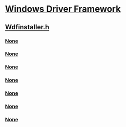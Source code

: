 # [Windows Driver Framework](../_wdf/index.md)
## [Wdfinstaller.h](index.md)
### [None](../wdfinstaller/nf-wdfinstaller-wdfpostdeviceinstall.md)
### [None](../wdfinstaller/nf-wdfinstaller-wdfpostdeviceremove.md)
### [None](../wdfinstaller/nf-wdfinstaller-wdfpredeviceinstall.md)
### [None](../wdfinstaller/nf-wdfinstaller-wdfpredeviceinstallex.md)
### [None](../wdfinstaller/nf-wdfinstaller-wdfpredeviceremove.md)
### [None](../wdfinstaller/nf-wdfinstaller-wdf_coinstaller_install_options_init.md)
### [None](../wdfinstaller/ns-wdfinstaller-_wdf_coinstaller_install_options.md)

